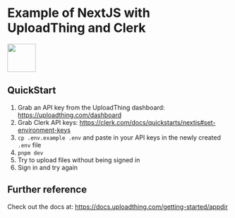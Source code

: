 # Example of NextJS with UploadThing and Clerk

<a href="https://stackblitz.com/github/pingdotgg/uploadthing/tree/main/examples/with-clerk">
  <img height="64" src="https://github.com/pingdotgg/uploadthing/assets/51714798/45907a4e-aa64-401a-afb3-b6c6df6eb71f" />
</a>

## QuickStart

1. Grab an API key from the UploadThing dashboard:
   https://uploadthing.com/dashboard
2. Grab Clerk API keys:
   https://clerk.com/docs/quickstarts/nextjs#set-environment-keys
3. `cp .env.example .env` and paste in your API keys in the newly created `.env`
   file
4. `pnpm dev`
5. Try to upload files without being signed in
6. Sign in and try again

## Further reference

Check out the docs at: https://docs.uploadthing.com/getting-started/appdir
